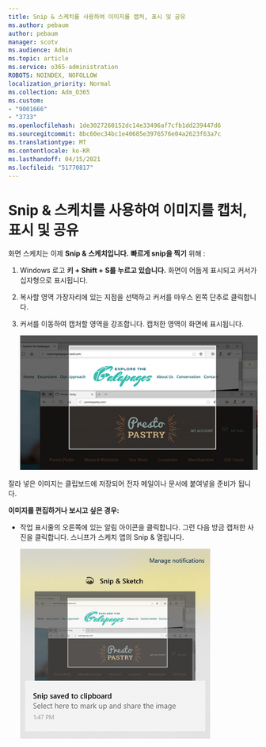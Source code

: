 ```yaml
---
title: Snip & 스케치를 사용하여 이미지를 캡처, 표시 및 공유
ms.author: pebaum
author: pebaum
manager: scotv
ms.audience: Admin
ms.topic: article
ms.service: o365-administration
ROBOTS: NOINDEX, NOFOLLOW
localization_priority: Normal
ms.collection: Adm_O365
ms.custom:
- "9001666"
- "3733"
ms.openlocfilehash: 1de3027260152dc14e33496af7cfb1dd239447d6
ms.sourcegitcommit: 8bc60ec34bc1e40685e3976576e04a2623f63a7c
ms.translationtype: MT
ms.contentlocale: ko-KR
ms.lasthandoff: 04/15/2021
ms.locfileid: "51770817"
---
```

# <a name="use-snip--sketch-to-capture-mark-up-and-share-images"></a>Snip & 스케치를 사용하여 이미지를 캡처, 표시 및 공유

화면 스케치는 이제 **Snip & 스케치입니다.** **빠르게 snip을 찍기** 위해 :

1. Windows 로고 **키 + Shift + S를 누르고 있습니다.** 화면이 어둡게 표시되고 커서가 십자형으로 표시됩니다. 

2. 복사할 영역 가장자리에 있는 지점을 선택하고 커서를 마우스 왼쪽 단추로 클릭합니다. 

3. 커서를 이동하여 캡처할 영역을 강조합니다. 캡처한 영역이 화면에 표시됩니다.

   ![강조 표시된 선택 이미지](media/snipone.png)

잘라 넣은 이미지는 클립보드에 저장되어 전자 메일이나 문서에 붙여넣을 준비가 됩니다. 

**이미지를 편집하거나 보시고 싶은 경우:** 

- 작업 표시줄의 오른쪽에 있는 알림 아이콘을 클릭합니다. 그런 다음 방금 캡처한 사진을 클릭합니다. 스니프가 스케치 앱의 Snip & 열립니다.

   ![앱의 이미지가 앱에 표시](media/sniptwo.png)
